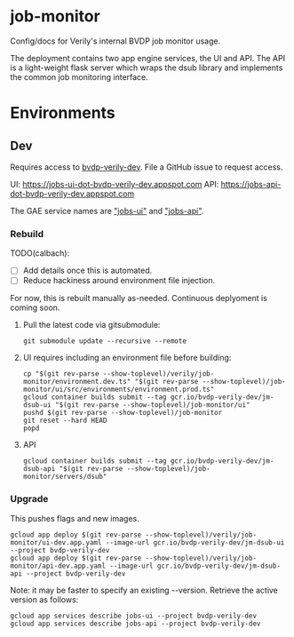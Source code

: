 # job-monitor

Config/docs for Verily's internal BVDP job monitor usage.

The deployment contains two app engine services, the UI and API. The API is a
light-weight flask server which wraps the dsub library and implements the common
job monitoring interface.

# Environments

## Dev

Requires access to [bvdp-verily-dev](
https://console.cloud.google.com/home/dashboard?project=bvdp-verily-dev).
File a GitHub issue to request access.

UI: https://jobs-ui-dot-bvdp-verily-dev.appspot.com
API: https://jobs-api-dot-bvdp-verily-dev.appspot.com

The GAE service names are ["jobs-ui"](https://console.cloud.google.com/appengine/versions?project=bvdp-verily-dev&serviceId=jobs-ui) and ["jobs-api"](https://console.cloud.google.com/appengine/versions?project=bvdp-verily-dev&serviceId=jobs-api).

### Rebuild

TODO(calbach):

- [ ] Add details once this is automated.
- [ ] Reduce hackiness around environment file injection.

For now, this is rebuilt manually as-needed. Continuous deplyoment is coming
soon.

1. Pull the latest code via gitsubmodule:

    ```
    git submodule update --recursive --remote
    ```

1. UI requires including an environment file before building:

    ```
    cp "$(git rev-parse --show-toplevel)/verily/job-monitor/environment.dev.ts" "$(git rev-parse --show-toplevel)/job-monitor/ui/src/environments/environment.prod.ts"
    gcloud container builds submit --tag gcr.io/bvdp-verily-dev/jm-dsub-ui "$(git rev-parse --show-toplevel)/job-monitor/ui"
    pushd $(git rev-parse --show-toplevel)/job-monitor
    git reset --hard HEAD
    popd
    ```

1. API

    ```
    gcloud container builds submit --tag gcr.io/bvdp-verily-dev/jm-dsub-api "$(git rev-parse --show-toplevel)/job-monitor/servers/dsub"
    ```

### Upgrade

This pushes flags and new images.

```
gcloud app deploy $(git rev-parse --show-toplevel)/verily/job-monitor/ui-dev.app.yaml --image-url gcr.io/bvdp-verily-dev/jm-dsub-ui --project bvdp-verily-dev
gcloud app deploy $(git rev-parse --show-toplevel)/verily/job-monitor/api-dev.app.yaml --image-url gcr.io/bvdp-verily-dev/jm-dsub-api --project bvdp-verily-dev
```

Note: it may be faster to specify an existing --version. Retrieve the active
version as follows:

```
gcloud app services describe jobs-ui --project bvdp-verily-dev
gcloud app services describe jobs-api --project bvdp-verily-dev
```

